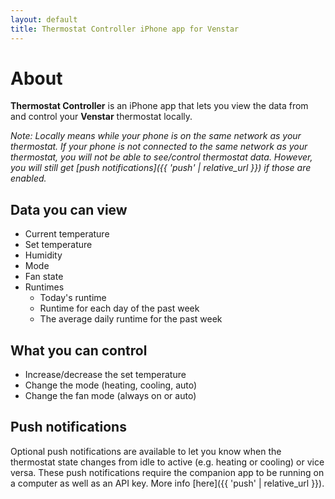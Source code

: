 ```yaml
---
layout: default
title: Thermostat Controller iPhone app for Venstar
---
```


# About

**Thermostat Controller** is an iPhone app that lets you view the data from and control your **Venstar** thermostat locally.

*Note: Locally means while your phone is on the same network as your thermostat. If your phone is not connected to the same network as your thermostat, you will not be able to see/control thermostat data. However, you will still get [push notifications]({{ 'push' | relative_url }}) if those are enabled.*

## Data you can view

* Current temperature
* Set temperature
* Humidity
* Mode
* Fan state
* Runtimes
  * Today's runtime
  * Runtime for each day of the past week
  * The average daily runtime for the past week

## What you can control

* Increase/decrease the set temperature
* Change the mode (heating, cooling, auto)
* Change the fan mode (always on or auto)

## Push notifications

Optional push notifications are available to let you know when the thermostat state changes from idle to active (e.g. heating or cooling) or vice versa. These push notifications require the companion app to be running on a computer as well as an API key. More info [here]({{ 'push' | relative_url }}).
